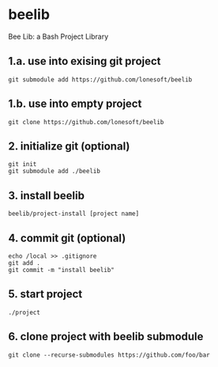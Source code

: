 # beelib
Bee Lib: a Bash Project Library

## 1.a. use into exising git project
`git submodule add https://github.com/lonesoft/beelib`

## 1.b. use into empty project
`git clone https://github.com/lonesoft/beelib`  

## 2. initialize git (optional)
```
git init  
git submodule add ./beelib  
```

## 3. install beelib
`beelib/project-install [project name]`

## 4. commit git (optional) 
```
echo /local >> .gitignore  
git add .
git commit -m "install beelib"
```

## 5. start project
`./project`

## 6. clone project with beelib submodule
`git clone --recurse-submodules https://github.com/foo/bar`
